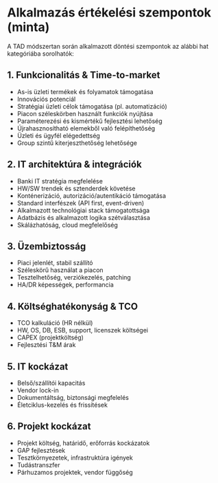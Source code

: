 # Alkalmazás értékelési szempontok (minta)

A TAD módszertan során alkalmazott döntési szempontok az alábbi hat kategóriába sorolhatók:

## 1. Funkcionalitás & Time-to-market
- As-is üzleti termékek és folyamatok támogatása
- Innovációs potenciál
- Stratégiai üzleti célok támogatása (pl. automatizáció)
- Piacon széleskörben használt funkciók nyújtása
- Paraméterezési és kismértékű fejlesztési lehetőség
- Újrahasznosítható elemekből való felépíthetőség
- Üzleti és ügyfél elégedettség
- Group szintű kiterjeszthetőség lehetősége

## 2. IT architektúra & integrációk
- Banki IT stratégia megfelelése
- HW/SW trendek és sztenderdek követése
- Konténerizáció, autorizáció/autentikáció támogatása
- Standard interfészek (API first, event-driven)
- Alkalmazott technológiai stack támogatottsága
- Adatbázis és alkalmazott logika szétválasztása
- Skálázhatóság, cloud megfelelőség

## 3. Üzembiztosság
- Piaci jelenlét, stabil szállító
- Széleskörű használat a piacon
- Tesztelhetőség, verziókezelés, patching
- HA/DR képességek, performancia

## 4. Költséghatékonyság & TCO
- TCO kalkuláció (HR nélkül)
- HW, OS, DB, ESB, support, licenszek költségei
- CAPEX (projektköltség)
- Fejlesztési T&M árak

## 5. IT kockázat
- Belső/szállítói kapacitás
- Vendor lock-in
- Dokumentáltság, biztonsági megfelelés
- Életciklus-kezelés és frissítések

## 6. Projekt kockázat
- Projekt költség, határidő, erőforrás kockázatok
- GAP fejlesztések
- Tesztkörnyezetek, infrastruktúra igények
- Tudástranszfer
- Párhuzamos projektek, vendor függőség
